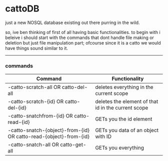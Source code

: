 # cattoDB
just a new NOSQL database existing out there purring in the wild.

so, ive ben thinking of first of all having basic functionalities.
to begin with i beleive i should start with the commands that dont handle file making or deletion but just file manipulation part; ofcourse since it is a catto we would have things sound similar to it.
***
### commands
Command | Functionality
--------|--------------
-catto-scratch-all OR catto-del-all | deletes everything in the current scope
-catto-scratch-{id} OR catto-del-{id} | deletes the element of that id in the current scope
-catto-snatchfrom-{id} OR catto-read-{id} | GETs you the id element
-catto-snatch-{object}-from-{id} OR catto-read-{object}-from-{id} | GETs you data of an object with ID
-catto-snatch-all OR catto-get-all | GETs you everything

